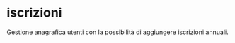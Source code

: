 iscrizioni
==========
Gestione anagrafica utenti con la possibilità di aggiungere iscrizioni annuali.
